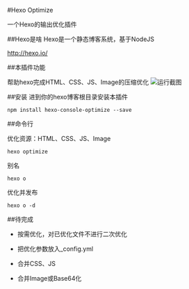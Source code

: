 #Hexo Optimize

一个Hexo的输出优化插件

##Hexo是啥
Hexo是一个静态博客系统，基于NodeJS

http://hexo.io/

##本插件功能

帮助hexo完成HTML、CSS、JS、Image的压缩优化
![运行截图][1]

##安装
进到你的hexo博客根目录安装本插件

```
npm install hexo-console-optimize --save
```

##命令行

优化资源：HTML、CSS、JS、Image
```
hexo optimize
```

别名
```
hexo o
```

优化并发布
```
hexo o -d
```


##待完成

* 按需优化，对已优化文件不进行二次优化
* 把优化参数放入_config.yml
* 合并CSS、JS
* 合并Image或Base64化


  [1]: http://ww2.sinaimg.cn/large/56e89fd7jw1eigy0zpqw2j20x20oc4cy.jpg
